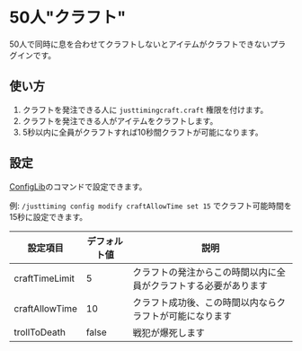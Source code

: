 # 50人"クラフト"

50人で同時に息を合わせてクラフトしないとアイテムがクラフトできないプラグインです。

## 使い方

1. クラフトを発注できる人に `justtimingcraft.craft` 権限を付けます。
2. クラフトを発注できる人がアイテムをクラフトします。
3. 5秒以内に全員がクラフトすれば10秒間クラフトが可能になります。

## 設定

[ConfigLib](https://github.com/TeamKun/ConfigLib)のコマンドで設定できます。

例: `/justtiming config modify craftAllowTime set 15` でクラフト可能時間を15秒に設定できます。

| 設定項目 | デフォルト値 | 説明 |
| --- | --- | --- |
| craftTimeLimit | 5 | クラフトの発注からこの時間以内に全員がクラフトする必要があります |
| craftAllowTime | 10 | クラフト成功後、この時間以内ならクラフトが可能になります |
| trollToDeath | false | 戦犯が爆死します |